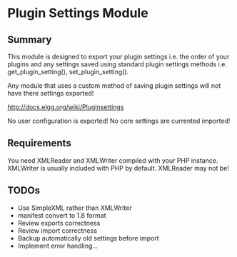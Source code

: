 Plugin Settings Module
======================

Summary
-------
This module is designed to export your plugin settings i.e. the order
of your plugins and any settings saved using standard plugin settings
methods i.e. get_plugin_setting(), set_plugin_setting().

Any module that uses a custom method of saving plugin settings will 
not have there settings exported!

http://docs.elgg.org/wiki/Pluginsettings

No user configuration is exported!
No core settings are currented imported!

Requirements
------------
You need XMLReader and XMLWriter compiled with your PHP instance. 
XMLWriter is usually included with PHP by default. XMLReader may
not be!

TODOs
-----

* Use SimpleXML rather than XMLWriter
* manifest convert to 1.8 format
* Review exports correctness
* Review import correctness
* Backup automatically old settings before import
* Implement error handling...
